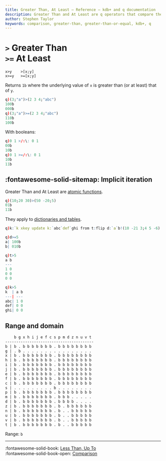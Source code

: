 ```yaml
---
title: Greater Than, At Least – Reference – kdb+ and q documentation
description: Greater Than and At Least are q operators that compare their arguments.
author: Stephen Taylor
keywords: comparison, greater-than, greater-than-or-equal, kdb+, q
---
```

# `>` Greater Than <br>`>=` At Least



```syntax
x>y    >[x;y]
x>=y   >=[x;y]
```

Returns `1b` where the underlying value of `x` is greater than (or at least) that of `y`.

```q
q)(3;"a")>(2 3 4;"abc")
100b
000b
q)(3;"a")>=(2 3 4;"abc")
110b
100b
```

With booleans:

```q
q)0 1 >/:\: 0 1
00b
10b
q)0 1 >=/:\: 0 1
10b
11b
```


## :fontawesome-solid-sitemap: Implicit iteration

Greater Than and At Least are [atomic functions](../basics/atomic.md).

```q
q)(10;20 30)>(50 -20;5)
01b
11b
```

They apply to [dictionaries and tables](../basics/math.md#dictionaries-and-tables).

```q
q)k:`k xkey update k:`abc`def`ghi from t:flip d:`a`b!(10 -21 3;4 5 -6)

q)d>=5
a| 100b
b| 010b

q)t>5
a b
---
1 0
0 0
0 0

q)k>5
k  | a b
---| ---
abc| 1 0
def| 0 0
ghi| 0 0
```


## Range and domain

```txt
    b g x h i j e f c s p m d z n u v t
----------------------------------------
b | b . b b b b b b b . b b b b b b b b
g | . b . . . . . . . . . . . . . . . .
x | b . b b b b b b b . b b b b b b b b
h | b . b b b b b b b . b b b b b b b b
i | b . b b b b b b b . b b b b b b b b
j | b . b b b b b b b . b b b b b b b b
e | b . b b b b b b b . b b b b b b b b
f | b . b b b b b b b . b b b b b b b b
c | b . b b b b b b b . b b b b b b b b
s | . . . . . . . . . b . . . . . . . .
p | b . b b b b b b b . b b b b b b b b
m | b . b b b b b b b . b b b . . . . .
d | b . b b b b b b b . b b b b . . . .
z | b . b b b b b b b . b . b b b b b b
n | b . b b b b b b b . b . . b b b b b
u | b . b b b b b b b . b . . b b b b b
v | b . b b b b b b b . b . . b b b b b
t | b . b b b b b b b . b . . b b b b b
```

Range: `b`


----
:fontawesome-solid-book:
[Less Than, Up To](less-than.md)
<br>
:fontawesome-solid-book-open:
[Comparison](../basics/comparison.md)
